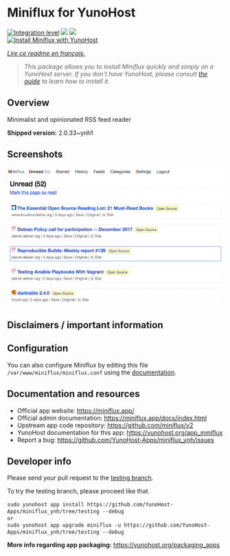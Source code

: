 <!--
N.B.: This README was automatically generated by https://github.com/YunoHost/apps/tree/master/tools/README-generator
It shall NOT be edited by hand.
-->

# Miniflux for YunoHost

[![Integration level](https://dash.yunohost.org/integration/miniflux.svg)](https://dash.yunohost.org/appci/app/miniflux) ![](https://ci-apps.yunohost.org/ci/badges/miniflux.status.svg) ![](https://ci-apps.yunohost.org/ci/badges/miniflux.maintain.svg)  
[![Install Miniflux with YunoHost](https://install-app.yunohost.org/install-with-yunohost.svg)](https://install-app.yunohost.org/?app=miniflux)

*[Lire ce readme en français.](./README_fr.md)*

> *This package allows you to install Miniflux quickly and simply on a YunoHost server.
If you don't have YunoHost, please consult [the guide](https://yunohost.org/#/install) to learn how to install it.*

## Overview

Minimalist and opinionated RSS feed reader

**Shipped version:** 2.0.33~ynh1



## Screenshots

![](./doc/screenshots/overview.png)

## Disclaimers / important information

## Configuration

You can also configure Miniflux by editing this file `/var/www/miniflux/miniflux.conf` using the [documentation](https://miniflux.app/docs/configuration.html).
## Documentation and resources

* Official app website: https://miniflux.app/
* Official admin documentation: https://miniflux.app/docs/index.html
* Upstream app code repository: https://github.com/miniflux/v2
* YunoHost documentation for this app: https://yunohost.org/app_miniflux
* Report a bug: https://github.com/YunoHost-Apps/miniflux_ynh/issues

## Developer info

Please send your pull request to the [testing branch](https://github.com/YunoHost-Apps/miniflux_ynh/tree/testing).

To try the testing branch, please proceed like that.
```
sudo yunohost app install https://github.com/YunoHost-Apps/miniflux_ynh/tree/testing --debug
or
sudo yunohost app upgrade miniflux -u https://github.com/YunoHost-Apps/miniflux_ynh/tree/testing --debug
```

**More info regarding app packaging:** https://yunohost.org/packaging_apps
